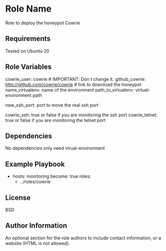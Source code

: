 Role Name
=========

Role to deploy the honeypot Cowrie

Requirements
------------

Tested on Ubuntu 20 

Role Variables
--------------

cowrie_user: cowrie # IMPORTANT: Don t change it. 
github_cowrie: http://github.com/cowrie/cowrie # link to download the honeypot
name_virtualenv: name of the environment
path_to_virtualenv: virtual-environment path

new_ssh_port: port to move the real ssh port 

cowrie_ssh: true or false if you are monitoring the ssh port
cowrie_telnet: true or false if you are monitoring the telnet port

Dependencies
------------

No dependencies only need virual-environment

Example Playbook
----------------

- hosts: monitoring
  become: true
  roles: 
    - ../roles/cowrie

License
-------

BSD

Author Information
------------------

An optional section for the role authors to include contact information, or a website (HTML is not allowed).
